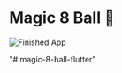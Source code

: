 
# Magic 8 Ball 🎱

![Finished App](https://github.com/londonappbrewery/Images/blob/master/8-ball-flutter-gif.gif)

"# magic-8-ball-flutter" 
